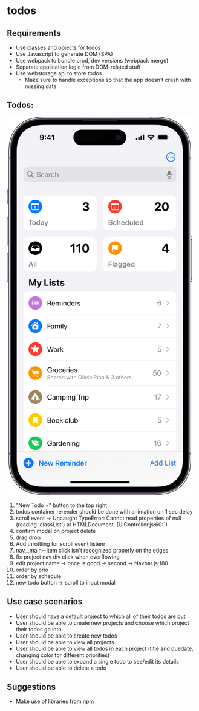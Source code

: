 # todos

## Requirements

- Use classes and objects for todos
- Use Javascript to generate DOM (SPA)
- Use webpack to bundle prod, dev versions (webpack merge)
- Separate application logic from DOM-related stuff
- Use webstorage api to store todos
  - Make sure to handle exceptions so that the app doesn't crash with missing data

## Todos:

![alt text](image-1.png)

1. "New Todo +" button to the top right
2. todos container rerender should be done with animation on 1 sec delay
3. scroll event -> Uncaught TypeError: Cannot read properties of null (reading 'classList')
   at HTMLDocument.<anonymous> (UIController.js:60:1)
4. confirm modal on project delete
5. drag drop
6. Add throttling for scroll event listenr
7. nav\_\_main--item click isn't recognized properly on the edges
8. fix project nav div click when overflowing
9. edit project name -> once is good -> second -> Navbar.js:180
10. order by prio
11. order by schedule
12. new todo button -> scroll to input modal

## Use case scenarios

- User should have a default project to which all of their todos are put
- User should be able to create new projects and choose which project their todos go into.
- User should be able to create new todos
- User should be able to view all projects
- User should be able to view all todos in each project (title and duedate, changing color for different priorities)
- User should be able to expand a single todo to see/edit its details
- User should be able to delete a todo

## Suggestions

- Make use of libraries from [npm](https://github.com/date-fns/date-fns)
